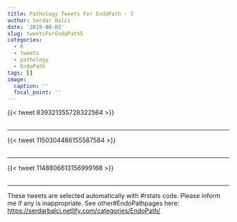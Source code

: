 ```yaml
---
title: Pathology Tweets For EndoPath - 5
author: Serdar Balci
date: '2019-08-03'
slug: tweetsForEndoPath5
categories:
  - R
  - tweets
  - pathology
  - EndoPath
tags: []
image:
  caption: ''
  focal_point: ''
---
```



{{< tweet 839321355728322564 >}}
<br>
<br>
<hr>
{{< tweet 1150304486155587584 >}}
<br>
<br>
<hr>
{{< tweet 1148806613156999168 >}}
<br>
<br>
<hr>


These tweets are selected automatically with #rstats code. Please inform me if any is inappropriate.
See other#EndoPathpages here: https://serdarbalci.netlify.com/categories/EndoPath/
